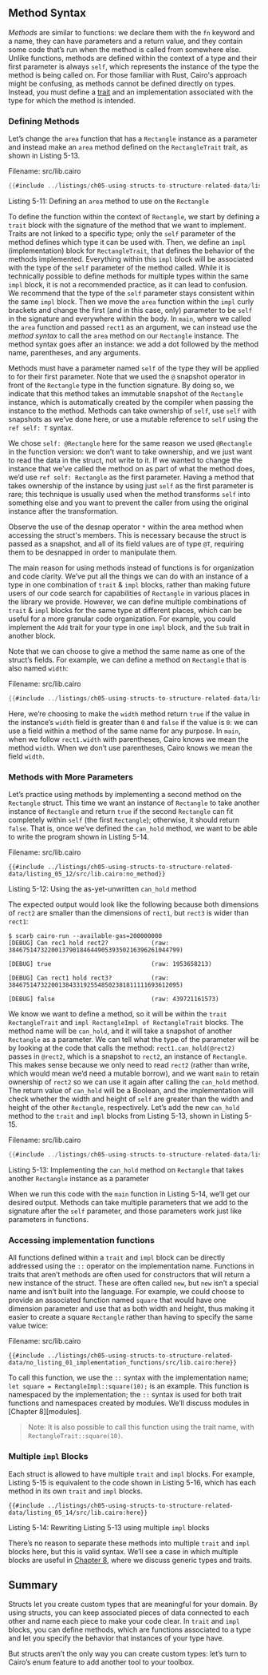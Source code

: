 ## Method Syntax

_Methods_ are similar to functions: we declare them with the `fn` keyword and a
name, they can have parameters and a return value, and they contain some code
that’s run when the method is called from somewhere else. Unlike functions,
methods are defined within the context of a type and their first parameter is
always `self`, which represents the instance of the type the method is being
called on. For those familiar with Rust, Cairo's approach might be confusing, as
methods cannot be defined directly on types. Instead, you must define a [trait](./ch08-02-traits-in-cairo.md)
and an implementation associated with the type for which the method is intended.

### Defining Methods

Let’s change the `area` function that has a `Rectangle` instance as a parameter
and instead make an `area` method defined on the `RectangleTrait` trait, as
shown in Listing 5-13.

<span class="filename">Filename: src/lib.cairo</span>

```rust
{{#include ../listings/ch05-using-structs-to-structure-related-data/listing_05_11/src/lib.cairo}}
```

<span class="caption">Listing 5-11: Defining an `area` method to use on the
`Rectangle` </span>

To define the function within the context of `Rectangle`, we start by defining a
`trait` block with the signature of the method that we want to implement. Traits
are not linked to a specific type; only the `self` parameter of the method
defines which type it can be used with. Then, we define an `impl`
(implementation) block for `RectangleTrait`, that defines the behavior of the
methods implemented. Everything within this `impl` block will be associated with
the type of the `self` parameter of the method called. While it is technically
possible to define methods for multiple types within the same `impl` block, it
is not a recommended practice, as it can lead to confusion. We recommend that
the type of the `self` parameter stays consistent within the same `impl` block.
Then we move the `area` function within the `impl` curly brackets and change the
first (and in this case, only) parameter to be `self` in the signature and
everywhere within the body. In `main`, where we called the `area` function and
passed `rect1` as an argument, we can instead use the _method syntax_ to call
the `area` method on our `Rectangle` instance. The method syntax goes after an
instance: we add a dot followed by the method name, parentheses, and any
arguments.

Methods must have a parameter named `self` of the type they will be applied to
for their first parameter. Note that we used the `@` snapshot operator in front
of the `Rectangle` type in the function signature. By doing so, we indicate that
this method takes an immutable snapshot of the `Rectangle` instance, which is
automatically created by the compiler when passing the instance to the method.
Methods can take ownership of `self`, use `self` with snapshots as we’ve done
here, or use a mutable reference to `self` using the `ref self: T` syntax.

We chose `self: @Rectangle` here for the same reason we used `@Rectangle` in the
function version: we don’t want to take ownership, and we just want to read the
data in the struct, not write to it. If we wanted to change the instance that
we’ve called the method on as part of what the method does, we’d use `ref self:
Rectangle` as the first parameter. Having a method that takes ownership of the
instance by using just `self` as the first parameter is rare; this technique is
usually used when the method transforms `self` into something else and you want
to prevent the caller from using the original instance after the transformation.

Observe the use of the desnap operator `*` within the area method when accessing
the struct's members. This is necessary because the struct is passed as a
snapshot, and all of its field values are of type `@T`, requiring them to be
desnapped in order to manipulate them.

The main reason for using methods instead of functions is for organization and
code clarity. We’ve put all the things we can do with an instance of a type in
one combination of `trait` & `impl` blocks, rather than making future users of
our code search for capabilities of `Rectangle` in various places in the library
we provide. However, we can define multiple combinations of `trait` & `impl`
blocks for the same type at different places, which can be useful for a more
granular code organization. For example, you could implement the `Add` trait for
your type in one `impl` block, and the `Sub` trait in another block.

Note that we can choose to give a method the same name as one of the struct’s
fields. For example, we can define a method on `Rectangle` that is also named
`width`:

<span class="filename">Filename: src/lib.cairo</span>

```rust
{{#include ../listings/ch05-using-structs-to-structure-related-data/listing_04_14_width_method/src/lib.cairo}}
```

Here, we’re choosing to make the `width` method return `true` if the value in
the instance’s `width` field is greater than `0` and `false` if the value is
`0`: we can use a field within a method of the same name for any purpose. In
`main`, when we follow `rect1.width` with parentheses, Cairo knows we mean the
method `width`. When we don’t use parentheses, Cairo knows we mean the field
`width`.

### Methods with More Parameters

Let’s practice using methods by implementing a second method on the `Rectangle`
struct. This time we want an instance of `Rectangle` to take another instance of
`Rectangle` and return `true` if the second `Rectangle` can fit completely
within `self` (the first `Rectangle`); otherwise, it should return `false`. That
is, once we’ve defined the `can_hold` method, we want to be able to write the
program shown in Listing 5-14.

<span class="filename">Filename: src/lib.cairo</span>

```rust,does_not_compile
{{#include ../listings/ch05-using-structs-to-structure-related-data/listing_05_12/src/lib.cairo:no_method}}
```

<span class="caption">Listing 5-12: Using the as-yet-unwritten `can_hold`
method</span>

The expected output would look like the following because both dimensions of
`rect2` are smaller than the dimensions of `rect1`, but `rect3` is wider than
`rect1`:

```text
$ scarb cairo-run --available-gas=200000000
[DEBUG]	Can rec1 hold rect2?           	(raw: 384675147322001379018464490539350216396261044799)

[DEBUG]	true                           	(raw: 1953658213)

[DEBUG]	Can rect1 hold rect3?          	(raw: 384675147322001384331925548502381811111693612095)

[DEBUG]	false                          	(raw: 439721161573)

```

We know we want to define a method, so it will be within the `trait
RectangleTrait` and `impl RectangleImpl of RectangleTrait` blocks. The method
name will be `can_hold`, and it will take a snapshot of another `Rectangle` as a
parameter. We can tell what the type of the parameter will be by looking at the
code that calls the method: `rect1.can_hold(@rect2)` passes in `@rect2`, which
is a snapshot to `rect2`, an instance of `Rectangle`. This makes sense because
we only need to read `rect2` (rather than write, which would mean we’d need a
mutable borrow), and we want `main` to retain ownership of `rect2` so we can use
it again after calling the `can_hold` method. The return value of `can_hold`
will be a Boolean, and the implementation will check whether the width and
height of `self` are greater than the width and height of the other `Rectangle`,
respectively. Let’s add the new `can_hold` method to the `trait` and `impl`
blocks from Listing 5-13, shown in Listing 5-15.

<span class="filename">Filename: src/lib.cairo</span>

```rust
{{#include ../listings/ch05-using-structs-to-structure-related-data/listing_05_12/src/lib.cairo:trait_impl}}
```

<span class="caption">Listing 5-13: Implementing the `can_hold` method on
`Rectangle` that takes another `Rectangle` instance as a parameter</span>

When we run this code with the `main` function in Listing 5-14, we’ll get our
desired output. Methods can take multiple parameters that we add to the
signature after the `self` parameter, and those parameters work just like
parameters in functions.

### Accessing implementation functions

All functions defined within a `trait` and `impl` block can be directly
addressed using the `::` operator on the implementation name. Functions in
traits that aren’t methods are often used for constructors that will return a
new instance of the struct. These are often called `new`, but `new` isn’t a
special name and isn’t built into the language. For example, we could choose to
provide an associated function named `square` that would have one dimension
parameter and use that as both width and height, thus making it easier to create
a square `Rectangle` rather than having to specify the same value twice:

<span class="filename">Filename: src/lib.cairo</span>

```rust,noplayground
{{#include ../listings/ch05-using-structs-to-structure-related-data/no_listing_01_implementation_functions/src/lib.cairo:here}}
```

To call this function, we use the `::` syntax with the implementation name; `let
square = RectangleImpl::square(10);` is an example. This function is namespaced
by the implementation; the `::` syntax is used for both trait functions and
namespaces created by modules. We’ll discuss modules in [Chapter 8][modules]<!--
ignore -->.

> Note: It is also possible to call this function using the trait name, with
> `RectangleTrait::square(10)`.

### Multiple `impl` Blocks

Each struct is allowed to have multiple `trait` and `impl` blocks. For example,
Listing 5-15 is equivalent to the code shown in Listing 5-16, which has each
method in its own `trait` and `impl` blocks.

```rust,noplayground
{{#include ../listings/ch05-using-structs-to-structure-related-data/listing_05_14/src/lib.cairo:here}}
```

<span class="caption">Listing 5-14: Rewriting Listing 5-13 using multiple `impl`
blocks</span>

There’s no reason to separate these methods into multiple `trait` and `impl`
blocks here, but this is valid syntax. We’ll see a case in which multiple blocks
are useful in [Chapter 8](ch08-00-generic-types-and-traits.md), where we discuss
generic types and traits.

## Summary

Structs let you create custom types that are meaningful for your domain. By
using structs, you can keep associated pieces of data connected to each other
and name each piece to make your code clear. In `trait` and `impl` blocks, you
can define methods, which are functions associated to a type and let you specify
the behavior that instances of your type have.

But structs aren’t the only way you can create custom types: let’s turn to
Cairo’s enum feature to add another tool to your toolbox.
